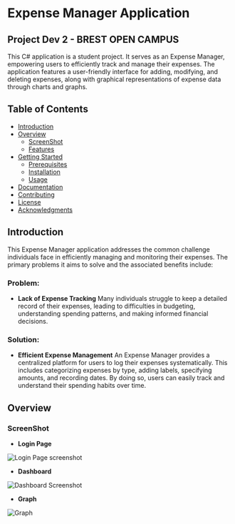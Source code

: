 # Expense Manager Application
## Project Dev 2 - BREST OPEN CAMPUS

This C# application is a student project. It serves as an Expense Manager, empowering users to efficiently track and manage their expenses. The application features a user-friendly interface for adding, modifying, and deleting expenses, along with graphical representations of expense data through charts and graphs.

## Table of Contents
- [Introduction](#introduction)
- [Overview](#overview)
	- [ScreenShot](#screenshot)
	- [Features](#features)
- [Getting Started](#getting-started)
  - [Prerequisites](#prerequisites)
  - [Installation](#installation)
  - [Usage](#usage)
- [Documentation](#documentation)
- [Contributing](#contributing)
- [License](#license)
- [Acknowledgments](#acknowledgments)

## Introduction

This Expense Manager application addresses the common challenge individuals face in efficiently managing and monitoring their expenses. The primary problems it aims to solve and the associated benefits include:
### Problem:
- **Lack of Expense Tracking**
Many individuals struggle to keep a detailed record of their expenses, leading to difficulties in budgeting, 
understanding spending patterns, and making informed financial decisions.

### Solution:
- **Efficient Expense Management**
An Expense Manager provides a centralized platform for users to log their expenses systematically. 
This includes categorizing expenses by type, adding labels, specifying amounts, and recording dates. 
By doing so, users can easily track and understand their spending habits over time.

## Overview
### ScreenShot
- **Login Page**

![Login Page screenshot](https://i.imgur.com/sUBTVey.png)

- **Dashboard**

![Dashboard Screenshot](https://i.imgur.com/SmuDfYz.png)

- **Graph**

![Graph](https://i.imgur.com/Kc1qoeh.png)
